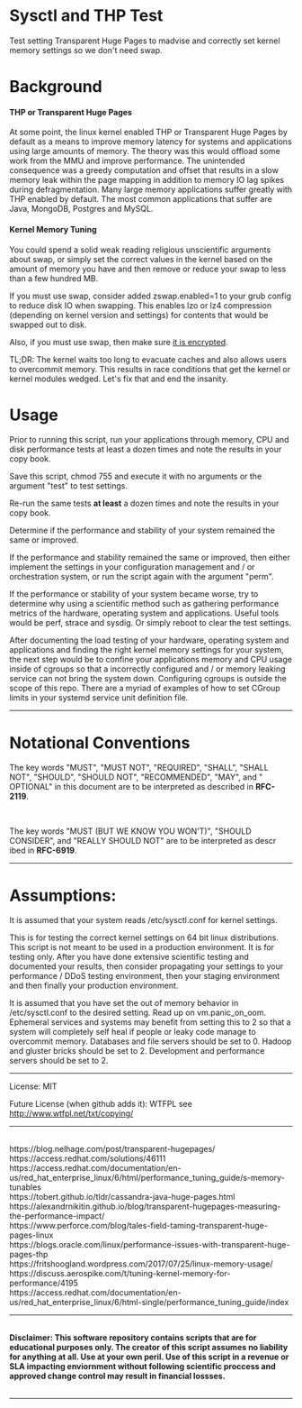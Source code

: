 # Sysctl and THP Test
Test setting Transparent Huge Pages to madvise and correctly set kernel memory settings so we don't need swap.

# Background

<h4>THP or Transparent Huge Pages</h4>

At some point, the linux kernel enabled THP or Transparent Huge Pages by default as a means to improve memory latency for systems and applications using large amounts of memory.  The theory was this would offload some work from the MMU and improve performance.  The unintended consequence was a greedy computation and offset that results in a slow memory leak within the page mapping in addition to memory IO lag spikes during defragmentation.  Many large memory applications suffer greatly with THP enabled by default.  The most common applications that suffer are Java, MongoDB, Postgres and MySQL.

<h4>Kernel Memory Tuning</h4>

You could spend a solid weak reading religious unscientific arguments about swap, or simply set the correct values in the kernel based on the amount of memory you have and then remove or reduce your swap to less than a few hundred MB.

If you must use swap, consider added zswap.enabled=1 to your grub config to reduce disk IO when swapping. This enables lzo or lz4 compression (depending on kernel version and settings) for contents that would be swapped out to disk.

Also, if you must use swap, then make sure <a href="https://github.com/ohdns/loopback_crypt_swap">it is encrypted</a>.

TL;DR: The kernel waits too long to evacuate caches and also allows users to overcommit memory.  This results in race conditions that get the kernel or kernel modules wedged.  Let's fix that and end the insanity.

# Usage

Prior to running this script, run your applications through memory, CPU and disk performance tests at least a dozen times and note the results in your copy book.

Save this script, chmod 755 and execute it with no arguments or the argument "test" to test settings.

Re-run the same tests <b>at least</b> a dozen times and note the results in your copy book.

Determine if the performance and stability of your system remained the same or improved.

If the performance and stability remained the same or improved, then either implement the settings in your configuration management and / or orchestration system, or run the script again with the argument "perm".

If the performance or stability of your system became worse, try to determine why using a scientific method such as gathering performance metrics of the hardware, operating system and applications.  Useful tools would be perf, strace and sysdig.  Or simply reboot to clear the test settings.

After documenting the load testing of your hardware, operating system and applications and finding the right kernel memory settings for your system, the next step would be to confine your applications memory and CPU usage inside of cgroups so that a incorrectly configured and / or memory leaking service can not bring the system down.  Configuring cgroups is outside the scope of this repo.  There are a myriad of examples of how to set CGroup limits in your systemd service unit definition file.

___

# Notational Conventions

<p>The key words "MUST", "MUST NOT", "REQUIRED", "SHALL", "SHALL NOT", "SHOULD", "SHOULD NOT", "RECOMMENDED", "MAY", and "
OPTIONAL" in this document are to be interpreted as described in <b>RFC-2119</b>.</p>
<br />
<p>The key words "MUST (BUT WE KNOW YOU WON'T)", "SHOULD CONSIDER", and "REALLY SHOULD NOT" are to be interpreted as descr
ibed in <b>RFC-6919</b>.</p>

___


# Assumptions:

It is assumed that your system reads /etc/sysctl.conf for kernel settings.

This is for testing the correct kernel settings on 64 bit linux distributions.  This script is not meant to be used in a production environment.  It is for testing only.  After you have done extensive scientific testing and documented your results, then consider propagating your settings to your performance / DDoS testing environment, then your staging environment and then finally your production environment.

It is assumed that you have set the out of memory behavior in /etc/sysctl.conf to the desired setting.  Read up on vm.panic_on_oom.  Ephemeral services and systems may benefit from setting this to 2 so that a system will completely self heal if people or leaky code manage to overcommit memory.  Databases and file servers should be set to 0.  Hadoop and gluster bricks should be set to 2.  Development and performance servers should be set to 2.


___

License: MIT

Future License (when github adds it): WTFPL  see http://www.wtfpl.net/txt/copying/

___


<br />
 https://blog.nelhage.com/post/transparent-hugepages/    
<br />
 https://access.redhat.com/solutions/46111
<br />
 https://access.redhat.com/documentation/en-us/red_hat_enterprise_linux/6/html/performance_tuning_guide/s-memory-tunables
<br />
 https://tobert.github.io/tldr/cassandra-java-huge-pages.html
<br />
 https://alexandrnikitin.github.io/blog/transparent-hugepages-measuring-the-performance-impact/
<br />
 https://www.perforce.com/blog/tales-field-taming-transparent-huge-pages-linux
<br />
 https://blogs.oracle.com/linux/performance-issues-with-transparent-huge-pages-thp
<br />
 https://fritshoogland.wordpress.com/2017/07/25/linux-memory-usage/
<br />
 https://discuss.aerospike.com/t/tuning-kernel-memory-for-performance/4195
<br />
 https://access.redhat.com/documentation/en-us/red_hat_enterprise_linux/6/html-single/performance_tuning_guide/index
<br />


___

<p><b><br />Disclaimer: This software repository contains scripts that are for educational purposes only. The creator of this script assumes no liability for anything at all.  Use at your own peril.  Use of this script in a revenue or SLA impacting enviornment without following scientific proccess and approved change control may result in financial lossses.</b>
<br /><br /></p>


___


